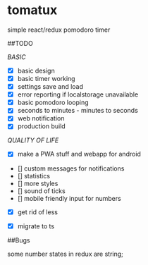 # tomatux
simple react/redux pomodoro timer


##TODO

  *BASIC*
  - [x] basic design
  - [x] basic timer working
  - [x] settings save and load
  - [x] error reporting if localstorage unavailable
  - [x] basic pomodoro looping
  - [x] seconds to minutes - minutes to seconds
  - [x] web notification
  - [x] production build

  *QUALITY OF LIFE*
  - [x] make a PWA stuff and webapp for android
  - [] custom messages for notifications
  - [] statistics
  - [] more styles
  - [] sound of ticks
  - [] mobile friendly input for numbers
  - [x] get rid of less

  - [x] migrate to ts

##Bugs

  some number states in redux are string;

